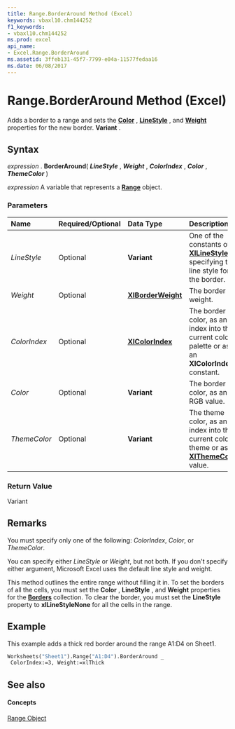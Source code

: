 ```yaml
---
title: Range.BorderAround Method (Excel)
keywords: vbaxl10.chm144252
f1_keywords:
- vbaxl10.chm144252
ms.prod: excel
api_name:
- Excel.Range.BorderAround
ms.assetid: 3ffeb131-45f7-7799-e04a-11577fedaa16
ms.date: 06/08/2017
---
```



# Range.BorderAround Method (Excel)

Adds a border to a range and sets the  **[Color](Excel.Border.Color.md)** , **[LineStyle](Excel.Border.LineStyle.md)** , and **[Weight](Excel.Border.Weight.md)** properties for the new border. **Variant** .


## Syntax

 _expression_ . **BorderAround**( **_LineStyle_** , **_Weight_** , **_ColorIndex_** , **_Color_** , **_ThemeColor_** )

 _expression_ A variable that represents a **[Range](Excel.Range(objec).md)** object.


### Parameters



|**Name**|**Required/Optional**|**Data Type**|**Description**|
|:-----|:-----|:-----|:-----|
| _LineStyle_|Optional| **Variant**|One of the constants of  **[XlLineStyle](Excel.XlLineStyle.md)** specifying the line style for the border.|
| _Weight_|Optional| **[XlBorderWeight](Excel.XlBorderWeight.md)**|The border weight.|
| _ColorIndex_|Optional| **[XlColorIndex](Excel.XlColorIndex.md)**|The border color, as an index into the current color palette or as an  **XlColorIndex** constant.|
| _Color_|Optional| **Variant**|The border color, as an RGB value.|
| _ThemeColor_|Optional| **Variant**|The theme color, as an index into the current color theme or as an  **[XlThemeColor](Excel.XlThemeColor.md)** value.|

### Return Value

Variant


## Remarks

You must specify only one of the following:  _ColorIndex_,  _Color_, or  _ThemeColor_.

You can specify either  _LineStyle_ or _Weight_, but not both. If you don't specify either argument, Microsoft Excel uses the default line style and weight.

This method outlines the entire range without filling it in. To set the borders of all the cells, you must set the  **Color** , **LineStyle** , and **Weight** properties for the **[Borders](Excel.Borders.md)** collection. To clear the border, you must set the **LineStyle** property to **xlLineStyleNone** for all the cells in the range.


## Example

This example adds a thick red border around the range A1:D4 on Sheet1.


```vb
Worksheets("Sheet1").Range("A1:D4").BorderAround _ 
 ColorIndex:=3, Weight:=xlThick
```


## See also


#### Concepts


[Range Object](Excel.Range(objec).md)

